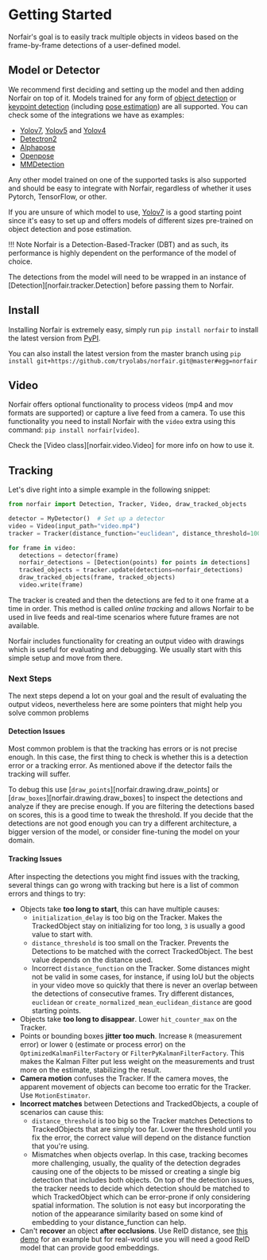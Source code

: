 # Getting Started

Norfair's goal is to easily track multiple objects in videos based on the frame-by-frame detections of a user-defined model.

## Model or Detector

We recommend first deciding and setting up the model and then adding Norfair on top of it.
Models trained for any form of [object detection](https://paperswithcode.com/task/object-detection) or [keypoint detection](https://paperswithcode.com/task/keypoint-detection) (including [pose estimation](https://paperswithcode.com/task/pose-estimation)) are all supported. You can check some of the integrations we have as examples:

- [Yolov7](https://github.com/tryolabs/norfair/tree/master/demos/yolov7), [Yolov5](https://github.com/tryolabs/norfair/tree/master/demos/yolov5) and [Yolov4](https://github.com/tryolabs/norfair/tree/master/demos/yolov4)
- [Detectron2](https://github.com/tryolabs/norfair/tree/master/demos/detectron2)
- [Alphapose](https://github.com/tryolabs/norfair/tree/master/demos/alphapose)
- [Openpose](https://github.com/tryolabs/norfair/tree/master/demos/openpose)
- [MMDetection](https://github.com/tryolabs/norfair/tree/master/demos/mmdetection)

Any other model trained on one of the supported tasks is also supported and should be easy to integrate with Norfair, regardless of whether it uses Pytorch, TensorFlow, or other.

If you are unsure of which model to use, [Yolov7](https://github.com/WongKinYiu/yolov7) is a good starting point since it's easy to set up and offers models of different sizes pre-trained on object detection and pose estimation.

!!! Note
    Norfair is a Detection-Based-Tracker (DBT) and as such, its performance is highly dependent on the performance of the model of choice.

The detections from the model will need to be wrapped in an instance of [Detection][norfair.tracker.Detection] before passing them to Norfair.

## Install

Installing Norfair is extremely easy, simply run `pip install norfair` to install the latest version from [PyPI](https://pypi.org/project/norfair/).

You can also install the latest version from the master branch using `pip install git+https://github.com/tryolabs/norfair.git@master#egg=norfair`

## Video

Norfair offers optional functionality to process videos (mp4 and mov formats are supported) or capture a live feed from a camera.
To use this functionality you need to install Norfair with the `video` extra using this command: `pip install norfair[video]`.

Check the [Video class][norfair.video.Video] for more info on how to use it.

## Tracking

Let's dive right into a simple example in the following snippet:

``` python
from norfair import Detection, Tracker, Video, draw_tracked_objects

detector = MyDetector()  # Set up a detector
video = Video(input_path="video.mp4")
tracker = Tracker(distance_function="euclidean", distance_threshold=100)

for frame in video:
   detections = detector(frame)
   norfair_detections = [Detection(points) for points in detections]
   tracked_objects = tracker.update(detections=norfair_detections)
   draw_tracked_objects(frame, tracked_objects)
   video.write(frame)
```

The tracker is created and then the detections are fed to it one frame at a time in order. This method is called _online tracking_ and allows Norfair to be used in live feeds and real-time scenarios where future frames are not available.

Norfair includes functionality for creating an output video with drawings which is useful for evaluating and debugging. We usually start with this simple setup and move from there.

### Next Steps

The next steps depend a lot on your goal and the result of evaluating the output videos, nevertheless here are some pointers that might help you solve common problems

#### Detection Issues

Most common problem is that the tracking has errors or is not precise enough. In this case, the first thing to check is whether this is a detection error or a tracking error. As mentioned above if the detector fails the tracking will suffer.

To debug this use [`draw_points`][norfair.drawing.draw_points] or [`draw_boxes`][norfair.drawing.draw_boxes] to inspect the detections and analyze if they are precise enough. If you are filtering the detections based on scores, this is a good time to tweak the threshold. If you decide that the detections are not good enough you can try a different architecture, a bigger version of the model, or consider fine-tuning the model on your domain.


#### Tracking Issues

After inspecting the detections you might find issues with the tracking, several things can go wrong with tracking but here is a list of common errors and things to try:

- Objects take **too long to start**, this can have multiple causes:
    - `initialization_delay` is too big on the Tracker. Makes the TrackedObject stay on initializing for too long, `3` is usually a good value to start with.
    - `distance_threshold` is too small on the Tracker. Prevents the Detections to be matched with the correct TrackedObject. The best value depends on the distance used.
    - Incorrect `distance_function` on the Tracker. Some distances might not be valid in some cases, for instance, if using IoU but the objects in your video move so quickly that there is never an overlap between the detections of consecutive frames. Try different distances, `euclidean` or `create_normalized_mean_euclidean_distance` are good starting points.
- Objects take **too long to disappear**. Lower `hit_counter_max` on the Tracker.
- Points or bounding boxes **jitter too much**. Increase `R` (measurement error) or lower `Q` (estimate or process error) on the `OptimizedKalmanFilterFactory` or `FilterPyKalmanFilterFactory`. This makes the Kalman Filter put less weight on the measurements and trust more on the estimate, stabilizing the result.
- **Camera motion** confuses the Tracker. If the camera moves, the apparent movement of objects can become too erratic for the Tracker. Use `MotionEstimator`.
- **Incorrect matches** between Detections and TrackedObjects, a couple of scenarios can cause this:
    - `distance_threshold` is too big so the Tracker matches Detections to TrackedObjects that are simply too far. Lower the threshold until you fix the error, the correct value will depend on the distance function that you're using.
    - Mismatches when objects overlap. In this case, tracking becomes more challenging, usually, the quality of the detection degrades causing one of the objects to be missed or creating a single big detection that includes both objects. On top of the detection issues, the tracker needs to decide which detection should be matched to which TrackedObject which can be error-prone if only considering spatial information. The solution is not easy but incorporating the notion of the appearance similarity based on some kind of embedding to your distance_function can help.
- Can't **recover** an object **after occlusions**. Use ReID distance, see [this demo](https://github.com/tryolabs/norfair/tree/master/demos/reid) for an example but for real-world use you will need a good ReID model that can provide good embeddings.
